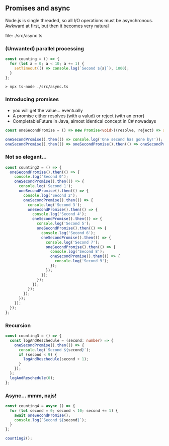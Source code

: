 ## Promises and async

Node.js is single threaded, so all I/O operations must be asynchronous. Awkward at first, but then it becomes very natural

file: ./src/async.ts

### (Unwanted) parallel processing

```ts
const counting = () => {
  for (let a = 0; a < 10; a += 1) {
    setTimeout(() => console.log(`Second ${a}`), 1000);
  }
};
```

`> npx ts-node ./src/async.ts`

### Introducing promises

- you will get the value... eventually
- A promise either resolves (with a valud) or reject (with an error)
- CompletableFuture in Java, almost identical concept in C# nowadays

```ts
const oneSecondPromise = () => new Promise<void>((resolve, reject) => setTimeout(() => resolve(), 1000));

oneSecondPromise().then(() => console.log('One second has gone by!'));
oneSecondPromise().then(() => oneSecondPromise().then(() => oneSecondPromise().then(() => console.log('3 seconds?!'))));
```

### Not so elegant...

```ts
const counting2 = () => {
  oneSecondPromise().then(() => {
    console.log('Second 0');
    oneSecondPromise().then(() => {
      console.log('Second 1');
      oneSecondPromise().then(() => {
        console.log('Second 2');
        oneSecondPromise().then(() => {
          console.log('Second 3');
          oneSecondPromise().then(() => {
            console.log('Second 4');
            oneSecondPromise().then(() => {
              console.log('Second 5');
              oneSecondPromise().then(() => {
                console.log('Second 6');
                oneSecondPromise().then(() => {
                  console.log('Second 7');
                  oneSecondPromise().then(() => {
                    console.log('Second 8');
                    oneSecondPromise().then(() => {
                      console.log('Second 9');
                    });
                  });
                });
              });
            });
          });
        });
      });
    });
  });
};
```

### Recursion

```ts
const counting3 = () => {
  const logAndReschedule = (second: number) => {
    oneSecondPromise().then(() => {
      console.log(`Second ${second}`);
      if (second < 9) {
        logAndReschedule(second + 1);
      }
    });
  };
  logAndReschedule(0);
};
```

### Async... mmm, najs!

```ts
const counting4 = async () => {
  for (let second = 0; second < 10; second += 1) {
    await oneSecondPromise();
    console.log(`Second ${second}`);
  }
};
```

```ts
counting2();
```
